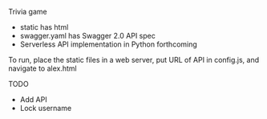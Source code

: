 Trivia game

* static has html
* swagger.yaml has Swagger 2.0 API spec
* Serverless API implementation in Python forthcoming

To run, place the static files in a web server, put URL of API in config.js, and navigate to alex.html

TODO
* Add API
* Lock username

